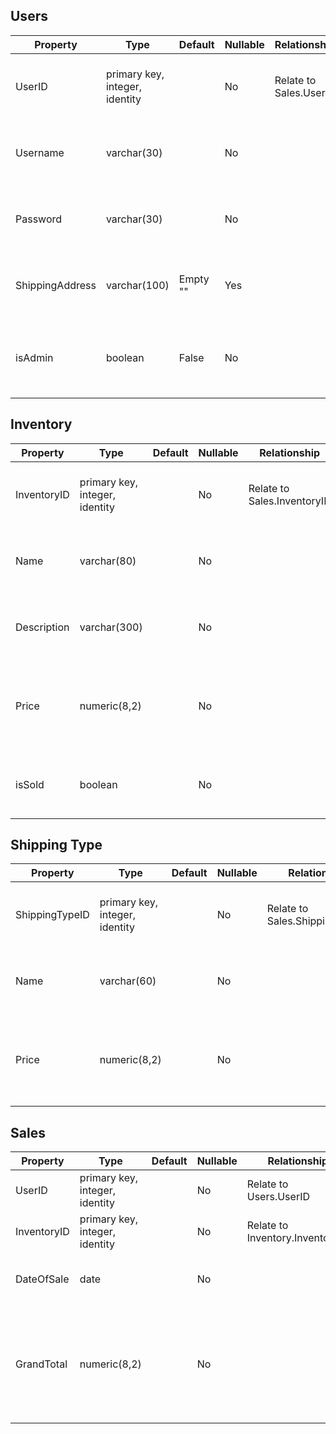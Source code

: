 ## Users

| Property        | Type                                | Default       | Nullable | Relationship                | Remarks                                            |
| --------------- | ----------------------------------- | ------------- | -------- | --------------------------- | -------------------------------------------------- |
| UserID          | primary key,<br />integer, identity |               | No       | Relate to<br />Sales.UserID | Key:<br />Initial Value = 1<br />Increment = 1     |
| Username        | varchar(30)                         |               | No       |                             | String with max<br />length of 30 characters       |
| Password        | varchar(30)                         |               | No       |                             | 6 characters minimum<br />is necessary             |
| ShippingAddress | varchar(100)                        | Empty<br />"" | Yes      |                             | String with max<br />length of 100 characters      |
| isAdmin         | boolean                             | False         | No       |                             | True or False <br />values for user's admin status |

## Inventory

| Property    | Type                                | Default | Nullable | Relationship                     | Remarks                                                      |
| ----------- | ----------------------------------- | ------- | -------- | -------------------------------- | ------------------------------------------------------------ |
| InventoryID | primary key,<br />integer, identity |         | No       | Relate to<br />Sales.InventoryID | Key:<br />Initial Value = 1<br />Increment = 1               |
| Name        | varchar(80)                         |         | No       |                                  | String with max<br />length of 80 characters                 |
| Description | varchar(300)                        |         | No       |                                  | String with max<br />length of 300 characters                |
| Price       | numeric(8,2)                        |         | No       |                                  | Numeric value with<br />max total of 8 digits; <br />has 2 decimal points |
| isSold      | boolean                             |         | No       |                                  | True or False <br />values for sold status                   |



## Shipping Type

| Property       | Type                                | Default | Nullable | Relationship                         | Remarks                                                      |
| -------------- | ----------------------------------- | ------- | -------- | ------------------------------------ | ------------------------------------------------------------ |
| ShippingTypeID | primary key,<br />integer, identity |         | No       | Relate to <br />Sales.ShippingTypeID | Key:<br />Initial Value = 1<br />Increment = 1               |
| Name           | varchar(60)                         |         | No       |                                      | String with max<br />length of 60 characters                 |
| Price          | numeric(8,2)                        |         | No       |                                      | Numeric value with<br />max total of 8 digits; <br />has 2 decimal points |



## Sales

| Property    | Type                                | Default | Nullable | Relationship                         | Remarks                                                      |
| ----------- | ----------------------------------- | ------- | -------- | ------------------------------------ | ------------------------------------------------------------ |
| UserID      | primary key,<br />integer, identity |         | No       | Relate to <br />Users.UserID         |                                                              |
| InventoryID | primary key,<br />integer, identity |         | No       | Relate to<br />Inventory.InventoryID |                                                              |
| DateOfSale  | date                                |         | No       |                                      | Format: YYYY-MM<br />-DD.                                    |
| GrandTotal  | numeric(8,2)                        |         | No       |                                      | Numeric value with<br />max total of 8 digits; <br />has 2 decimal points |

